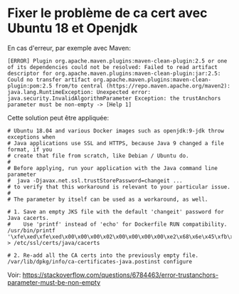 # Fixer le problème de ca cert avec Ubuntu 18 et Openjdk

En cas d'erreur, par exemple avec Maven:
	
	[ERROR] Plugin org.apache.maven.plugins:maven-clean-plugin:2.5 or one of its dependencies could not be resolved: Failed to read artifact descriptor for org.apache.maven.plugins:maven-clean-plugin:jar:2.5: Could no transfer artifact org.apache.maven.plugins:maven-clean-plugin:pom:2.5 from/to central (https://repo.maven.apache.org/maven2): java.lang.RuntimeException: Unexpected error: java.security.InvalidAlgorithmParameter Exception: the trustAnchors parameter must be non-empty -> [Help 1]

Cette solution peut être appliquée:

	# Ubuntu 18.04 and various Docker images such as openjdk:9-jdk throw exceptions when
	# Java applications use SSL and HTTPS, because Java 9 changed a file format, if you
	# create that file from scratch, like Debian / Ubuntu do.
	#
	# Before applying, run your application with the Java command line parameter
	#  java -Djavax.net.ssl.trustStorePassword=changeit ...
	# to verify that this workaround is relevant to your particular issue.
	#
	# The parameter by itself can be used as a workaround, as well.

	# 1. Save an empty JKS file with the default 'changeit' password for Java cacerts.
	#    Use 'printf' instead of 'echo' for Dockerfile RUN compatibility.
	/usr/bin/printf '\xfe\xed\xfe\xed\x00\x00\x00\x02\x00\x00\x00\x00\xe2\x68\x6e\x45\xfb\x43\xdf\xa4\xd9\x92\xdd\x41\xce\xb6\xb2\x1c\x63\x30\xd7\x92' > /etc/ssl/certs/java/cacerts

	# 2. Re-add all the CA certs into the previously empty file.
	/var/lib/dpkg/info/ca-certificates-java.postinst configure

Voir: https://stackoverflow.com/questions/6784463/error-trustanchors-parameter-must-be-non-empty
